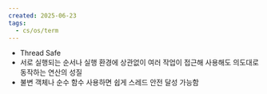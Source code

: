 ```yaml
---
created: 2025-06-23
tags:
  - cs/os/term
---
```

- Thread Safe
- 서로 실행되는 순서나 실행 환경에 상관없이 여러 작업이 접근해 사용해도 의도대로 동작하는 연산의 성질
- 불변 객체나 순수 함수 사용하면 쉽게 스레드 안전 달성 가능함